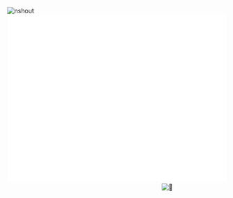 ![nshout](https://cdn.discordapp.com/attachments/1038943890234945576/1096197491159998504/idetext1.png)
![Metrics](/github-metrics.svg)
[<img align="right" width="150" alt="🦑" src="https://count.getloli.com/get/@nshout?theme=rule34">](https://github.com/Nshout)
